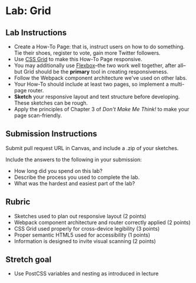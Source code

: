 Lab: Grid
===

## Lab Instructions
* Create a How-To Page: that is, instruct users on how to do something. Tie their shoes, register to vote, gain more Twitter followers.
* Use [CSS Grid](https://css-tricks.com/snippets/css/complete-guide-grid/) to make this How-To Page responsive.
* You may additionally use [Flexbox](https://css-tricks.com/snippets/css/a-guide-to-flexbox/)–the two work well together, after all–but Grid should be the **primary** tool in creating responsiveness.
* Follow the Webpack component architecture we've used on other labs.
* Your How-To should include at least two pages, so implement a multi-page router.
* **Sketch** your responsive layout and text structure before developing. These sketches can be rough.
* Apply the principles of Chapter 3 of *Don't Make Me Think!* to make your page scan-friendly.

## Submission Instructions
Submit pull request URL in Canvas, and include a .zip of your sketches.

Include the answers to the following in your submission:

* How long did you spend on this lab?
* Describe the process you used to complete the lab.
* What was the hardest and easiest part of the lab?

## Rubric
* Sketches used to plan out responsive layout (2 points)
* Webpack component architecture and router correctly applied (2 points)
* CSS Grid used properly for cross-device legibility (3 points)
* Proper semantic HTML5 used for accessibility (1 points)
* Information is designed to invite visual scanning (2 points)

## Stretch goal
* Use PostCSS variables and nesting as introduced in lecture